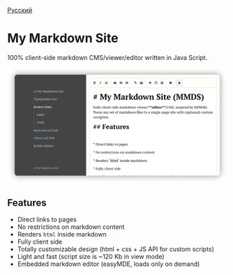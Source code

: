 [Русский](https://girobusan.github.io/mmds/#!index.ru.md)

# My Markdown Site

100% client-side markdown CMS/viewer/editor written in Java Script.

![Screenshot](docs/screen.png)

## Features

* Direct links to pages
* No restrictions on markdown content 
* Renders `html` inside markdown
* Fully client side 
* Totally customizable design (html + css + JS API for custom scripts)
* Light and fast (script size is ~120 Kb in view mode)
* Embedded markdown editor (easyMDE, loads only on demand) 
